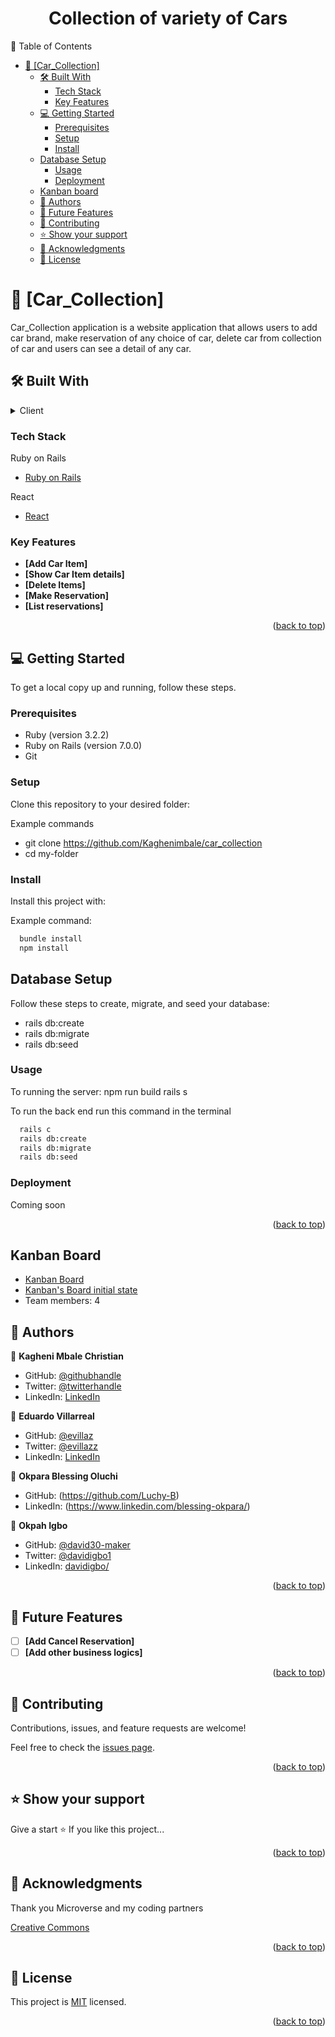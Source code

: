 <a name="readme-top"></a>

<div align="center">
 <h1>Collection of variety of Cars</h1>
</div>

📗 Table of Contents

- [📖 \[Car_Collection\] ](#-car_collection-)
  - [🛠 Built With ](#-built-with-)
    - [Tech Stack ](#tech-stack-)
    - [Key Features ](#key-features-)
  - [💻 Getting Started ](#-getting-started-)
    - [Prerequisites](#prerequisites)
    - [Setup](#setup)
    - [Install](#install)
  - [Database Setup](#database-setup)
    - [Usage](#usage)
    - [Deployment](#deployment)
  - [Kanban board](#kanban-board)
  - [👥 Authors ](#-authors-)
  - [🔭 Future Features ](#-future-features-)
  - [🤝 Contributing ](#-contributing-)
  - [⭐️ Show your support ](#️-show-your-support-)
  - [🙏 Acknowledgments ](#-acknowledgments-)
  - [📝 License ](#-license-)

<!-- PROJECT DESCRIPTION -->

# 📖 [Car_Collection] <a name="about-project"></a>

Car_Collection application is a website application that allows users to add car brand, make reservation of any choice of car, delete car from collection of car and users can see a detail of any car.

## 🛠 Built With <a name="built-with"></a>

<details>
  <summary>Client</summary>
  <ul>
    <li><p> <b>Ruby on Rails: </b></p></li>
    <li><p><b>React: </b></p></li>
  </ul>
</details>

### Tech Stack <a name="tech-stack"></a>

<summary>Ruby on Rails</summary>
  <ul>
    <li><a href="https://guides.rubyonrails.org">Ruby on Rails</a></li>
  </ul>
</details>

<summary>React</summary>
  <ul>
    <li><a href="https://react.dev">React</a></li>
  </ul>
</details>

<!-- Features -->

### Key Features <a name="key-features"></a>

- **[Add Car Item]**
- **[Show Car Item details]**
- **[Delete Items]**
- **[Make Reservation]**
- **[List reservations]**

<p align="right">(<a href="#readme-top">back to top</a>)</p>

<!-- GETTING STARTED -->

## 💻 Getting Started <a name="getting-started"></a>

To get a local copy up and running, follow these steps.

### Prerequisites

- Ruby (version 3.2.2)
- Ruby on Rails (version 7.0.0)
- Git

### Setup

Clone this repository to your desired folder:

Example commands
 - git clone https://github.com/Kaghenimbale/car_collection
 - cd my-folder
 


### Install

Install this project with:

Example command:

```sh
  bundle install
  npm install
```
## Database Setup

Follow these steps to create, migrate, and seed your database:

- rails db:create
- rails db:migrate
- rails db:seed

### Usage

To running the server:
  npm run build
  rails s

To run the back end run this command in the terminal

```sh
  rails c
  rails db:create
  rails db:migrate
  rails db:seed
```

### Deployment

Coming soon

<p align="right">(<a href="#readme-top">back to top</a>)</p>

## Kanban Board <a name="kanban-board"></a>
- [Kanban Board](https://github.com/users/Kaghenimbale/projects/8)
- [Kanban's Board initial state](https://github.com/Kaghenimbale/car_collection/issues/12)
- Team members: 4
<!-- AUTHORS -->

## 👥 Authors <a name="authors"></a>

👤 **Kagheni Mbale Christian**

- GitHub: [@githubhandle](https://github.com/Kaghenimbale)
- Twitter: [@twitterhandle](https://twitter.com/MbaleKagheni)
- LinkedIn: [LinkedIn](https://www.linkedin.com/in/kagheni-mbale-401b90240/)

👤 **Eduardo Villarreal**

- GitHub: [@evillaz](https://github.com/evillaz)
- Twitter: [@evillazz](https://twitter.com/evillazz)
- LinkedIn: [LinkedIn](https://linkedin.com/in/eduardo-villarreal-144a8925a)

👤 **Okpara Blessing Oluchi**

- GitHub: (https://github.com/Luchy-B)
- LinkedIn: (https://www.linkedin.com/blessing-okpara/)

👤 **Okpah Igbo**

- GitHub: [@david30-maker](https://github.com/david30-maker)
- Twitter: [@davidigbo1](https://twitter.com/davidigbo1)
- LinkedIn: [davidigbo/](https://www.linkedin.com/in/davidigbo/)

<p align="right">(<a href="#readme-top">back to top</a>)</p>

<!-- FUTURE FEATURES -->

## 🔭 Future Features <a name="future-features"></a>

- [ ] **[Add Cancel Reservation]**
- [ ] **[Add other business logics]**

<p align="right">(<a href="#readme-top">back to top</a>)</p>

<!-- CONTRIBUTING -->

## 🤝 Contributing <a name="contributing"></a>

Contributions, issues, and feature requests are welcome!

Feel free to check the [issues page](https://github.com/Kaghenimbale/car_collection/issues).

<p align="right">(<a href="#readme-top">back to top</a>)</p>

<!-- SUPPORT -->

## ⭐️ Show your support <a name="support"></a>

Give a start ⭐️ If you like this project...

<p align="right">(<a href="#readme-top">back to top</a>)</p>

<!-- ACKNOWLEDGEMENTS -->

## 🙏 Acknowledgments <a name="acknowledgements"></a>

Thank you Microverse and my coding partners

[Creative Commons](https://creativecommons.org/licenses/by-nc/4.0/)

<p align="right">(<a href="#readme-top">back to top</a>)</p>

<!-- LICENSE -->

## 📝 License <a name="license"></a>

This project is [MIT](https://github.com/Kaghenimbale/car_collection/blob/main/LICENSE) licensed.

<p align="right">(<a href="#readme-top">back to top</a>)</p>
